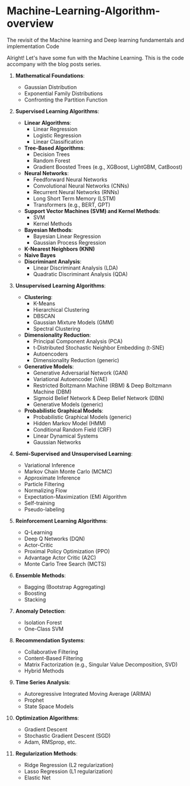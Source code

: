# Machine-Learning-Algorithm-overview
The revisit of the Machine learning and Deep learning fundamentals and implementation Code

Alright! Let's have some fun with the Machine Learning. This is the code accompany with the blog posts series. 

1. **Mathematical Foundations**:
    - Gaussian Distribution
    - Exponential Family Distributions
    - Confronting the Partition Function

2. **Supervised Learning Algorithms**:
    - **Linear Algorithms**:
        - Linear Regression
        - Logistic Regression
        - Linear Classification
    - **Tree-Based Algorithms**:
        - Decision Trees
        - Random Forest
        - Gradient Boosted Trees (e.g., XGBoost, LightGBM, CatBoost)
    - **Neural Networks**:
        - Feedforward Neural Networks
        - Convolutional Neural Networks (CNNs)
        - Recurrent Neural Networks (RNNs)
        - Long Short Term Memory (LSTM)
        - Transformers (e.g., BERT, GPT)
    - **Support Vector Machines (SVM) and Kernel Methods**:
        - SVM
        - Kernel Methods
    - **Bayesian Methods**:
        - Bayesian Linear Regression
        - Gaussian Process Regression
    - **K-Nearest Neighbors (KNN)**
    - **Naive Bayes**
    - **Discriminant Analysis**:
        - Linear Discriminant Analysis (LDA)
        - Quadratic Discriminant Analysis (QDA)

3. **Unsupervised Learning Algorithms**:
    - **Clustering**:
        - K-Means
        - Hierarchical Clustering
        - DBSCAN
        - Gaussian Mixture Models (GMM)
        - Spectral Clustering
    - **Dimensionality Reduction**:
        - Principal Component Analysis (PCA)
        - t-Distributed Stochastic Neighbor Embedding (t-SNE)
        - Autoencoders
        - Dimensionality Reduction (generic)
    - **Generative Models**:
        - Generative Adversarial Network (GAN)
        - Variational Autoencoder (VAE)
        - Restricted Boltzmann Machine (RBM) & Deep Boltzmann Machine (DBM)
        - Sigmoid Belief Network & Deep Belief Network (DBN)
        - Generative Models (generic)
    - **Probabilistic Graphical Models**:
        - Probabilistic Graphical Models (generic)
        - Hidden Markov Model (HMM)
        - Conditional Random Field (CRF)
        - Linear Dynamical Systems
        - Gaussian Networks

4. **Semi-Supervised and Unsupervised Learning**:
    - Variational Inference
    - Markov Chain Monte Carlo (MCMC)
    - Approximate Inference
    - Particle Filtering
    - Normalizing Flow
    - Expectation-Maximization (EM) Algorithm
    - Self-training
    - Pseudo-labeling

5. **Reinforcement Learning Algorithms**:
    - Q-Learning
    - Deep Q Networks (DQN)
    - Actor-Critic
    - Proximal Policy Optimization (PPO)
    - Advantage Actor Critic (A2C)
    - Monte Carlo Tree Search (MCTS)

6. **Ensemble Methods**:
    - Bagging (Bootstrap Aggregating)
    - Boosting
    - Stacking

7. **Anomaly Detection**:
    - Isolation Forest
    - One-Class SVM

8. **Recommendation Systems**:
    - Collaborative Filtering
    - Content-Based Filtering
    - Matrix Factorization (e.g., Singular Value Decomposition, SVD)
    - Hybrid Methods

9. **Time Series Analysis**:
    - Autoregressive Integrated Moving Average (ARIMA)
    - Prophet
    - State Space Models

10. **Optimization Algorithms**:
    - Gradient Descent
    - Stochastic Gradient Descent (SGD)
    - Adam, RMSprop, etc.

11. **Regularization Methods**:
    - Ridge Regression (L2 regularization)
    - Lasso Regression (L1 regularization)
    - Elastic Net
